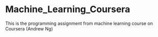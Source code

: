 # Machine_Learning_Coursera
This is the programming assignment from machine learning course on Coursera (Andrew Ng)
